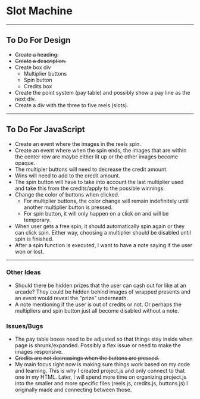 # Slot Machine

***

## To Do For Design

- ~~Create a heading.~~
- ~~Create a description.~~
- Create box div
  - Multiplier buttons
  - Spin button
  - Credits box
- Create the point system (pay table) and possibly show a pay line as the next div.
- Create a div with the three to five reels (slots).

***

## To Do For JavaScript

- Create an event where the images in the reels spin.
- Create an event where when the spin ends, the images that are within the center row are maybe either lit up or the other images become opaque.
- The multipler buttons will need to decrease the credit amount.
- Wins will need to add to the credit amount.
- The spin button will have to take into account the last multiplier used and take this from the credits/apply to the possible winnings.
- Change the color of buttons when clicked.
  - For multiplier buttons, the color change will remain indefinitely until another multiplier button is pressed.
  - For spin button, it will only happen on a click on and will be temporary.
- When user gets a free spin, it should automatically spin again or they can click spin. Either way, choosing a multiplier should be disabled until spin is finished.
- After a spin function is executed, I want to have a note saying if the user won or lost. 

***

### Other Ideas

- Should there be hidden prizes that the user can cash out for like at an arcade? They could be hidden behind images of wrapped presents and an event would reveal the "prize" underneath.
- A note mentioning if the user is out of credits or not. Or perhaps the multipliers and spin button just all become disabled without a note.

### Issues/Bugs

- The pay table boxes need to be adjusted so that things stay inside when page is shrunk/expanded. Possibly a flex issue or need to make the images responsive.
- ~~Credits are not decreasings when the buttons are pressed.~~
- My main focus right now is making sure things work based on my code and learning. This is why I created project.js and only connect to that one in my HTML. Later, I will spend more time on organizing project.js into the smaller and more specific files (reels.js, credits.js, buttons.js) I originally made and connecting between those.
